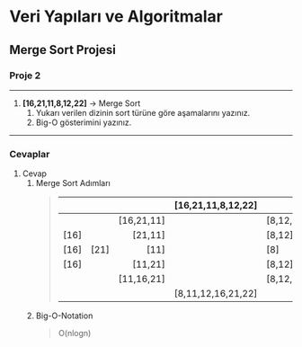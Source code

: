 # Veri Yapıları ve Algoritmalar

## Merge Sort Projesi

### Proje 2
---
1. **[16,21,11,8,12,22]** -> Merge Sort
   1. Yukarı verilen dizinin sort türüne göre aşamalarını yazınız.
   2. Big-O gösterimini yazınız.
---
### Cevaplar
1. Cevap
   1. Merge Sort Adımları
        > ||||[16,21,11,8,12,22]||||
        > |---:|---:|---:|---|---|---|---|
        > |||[16,21,11]||[8,12,22]|||
        > |[16]||[21,11]||[8,12]||[22]|
        > |[16]|[21]|[11]||[8]|[12]|[22]|
        > |[16]||[11,21]||[8,12]||[22]|
        > |||[11,16,21]||[8,12,22]|||
        > ||||[8,11,12,16,21,22]||||
    1. Big-O-Notation
        > O(nlogn)
